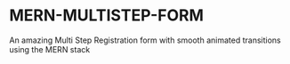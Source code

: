# MERN-MULTISTEP-FORM
An amazing Multi Step Registration form with smooth animated transitions using the MERN stack
